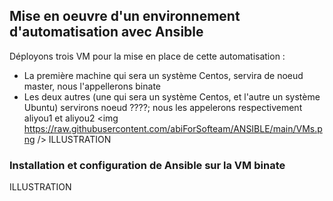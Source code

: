  ## Mise en oeuvre d'un environnement d'automatisation avec Ansible
 
 Déployons trois VM pour la mise en place de cette automatisation :
 - La première machine qui sera un système Centos, servira de noeud master, nous l'appellerons binate
 - Les deux autres (une qui sera un système Centos, et l'autre un système Ubuntu) servirons noeud ????; nous les appelerons respectivement aliyou1 et aliyou2
<img https://raw.githubusercontent.com/abiForSofteam/ANSIBLE/main/VMs.png />
ILLUSTRATION

### Installation et configuration de Ansible sur la VM binate

ILLUSTRATION
